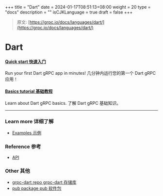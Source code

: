 +++
title = "Dart"
date = 2024-01-17T08:51:13+08:00
weight = 20
type = "docs"
description = ""
isCJKLanguage = true
draft = false
+++

> 原文: [https://grpc.io/docs/languages/dart/](https://grpc.io/docs/languages/dart/)

# Dart



#### [Quick start 快速入门](https://grpc.io/docs/languages/dart/quickstart/)

Run your first Dart gRPC app in minutes!
几分钟内运行您的第一个 Dart gRPC 应用！

#### [Basics tutorial 基础教程](https://grpc.io/docs/languages/dart/basics/)

Learn about Dart gRPC basics.
了解 Dart gRPC 基础知识。

------

### Learn more 详细了解

- [Examples 示例](https://github.com/grpc/grpc-dart/tree/master/example/)

### Reference 参考

- [API](https://grpc.io/docs/languages/dart/api/)

### Other 其他

- [grpc-dart repo grpc-dart 存储库](https://github.com/grpc/grpc-dart)
- [pub package pub 软件包](https://pub.dev/packages/grpc)
